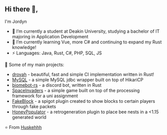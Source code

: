 ## Hi there 👋, 
I'm Jordyn

- 🔭 I’m currently a student at Deakin University, studying a bachelor of IT majoring in Application Development
- 🌱 I’m currently learning Vue, more C# and continuing to expand my Rust knowledge!
-  ⚡ Languages: Java, Rust, C#, PHP, SQL, JS

🚀 Some of my main projects:
- [drovah](https://github.com/Huskehhh/drovah) - beautiful, fast and simple CI implementation written in Rust!
- [MySQL](https://github.com/Huskehhh/MySQL) - a simple MySQL jdbc wrapper built on top of HikariCP
- [biomebot-rs](https://github.com/Huskehhh/biomebot-rs) - a discord bot, written in Rust
- [SpaceInvaders](https://github.com/Huskehhh/SpaceInvaders) - a simple game built on top of the processing framework for a uni assignment
- [FakeBlock](https://github.com/Huskehhh/FakeBlock) - a spigot plugin created to show blocks to certain players through fake packets
- [HoneyPopulator](https://github.com/Huskehhh/HoneyPopulator) - a retrogeneration plugin to place bee nests in a <1.15 generated world

⭐️ From [Huskehhh](https://github.com/Huskehhh)
